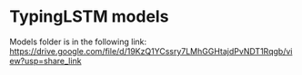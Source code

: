 # TypingLSTM models

Models folder is in the following link:
https://drive.google.com/file/d/19KzQ1YCssry7LMhGGHtajdPvNDT1Rqgb/view?usp=share_link